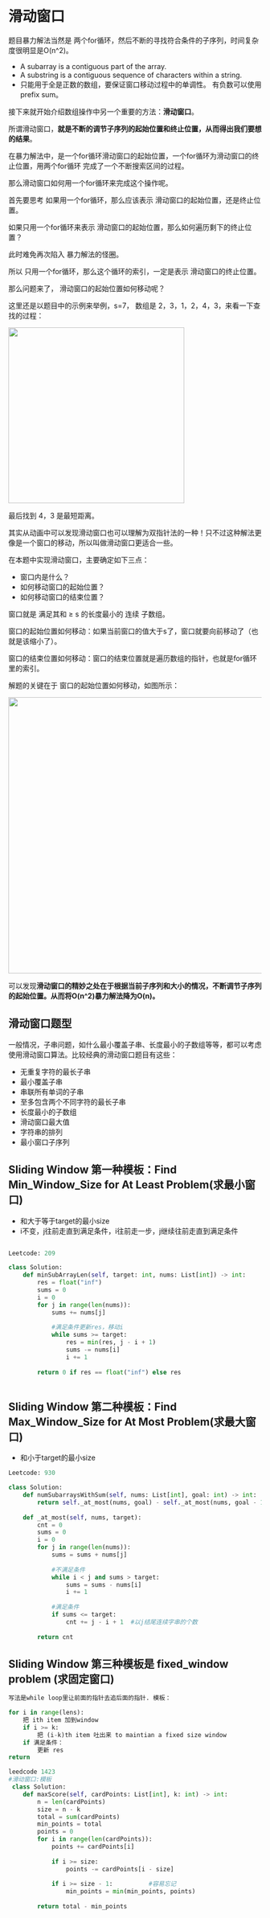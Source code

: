 # 滑动窗口

题目暴力解法当然是 两个for循环，然后不断的寻找符合条件的子序列，时间复杂度很明显是O(n^2)。



* A subarray is a contiguous part of the array.
* A substring is a contiguous sequence of characters within a string.
* 只能用于全是正数的数组，要保证窗口移动过程中的单调性。 有负数可以使用prefix sum。



接下来就开始介绍数组操作中另一个重要的方法：**滑动窗口**。

所谓滑动窗口，**就是不断的调节子序列的起始位置和终止位置，从而得出我们要想的结果**。

在暴力解法中，是一个for循环滑动窗口的起始位置，一个for循环为滑动窗口的终止位置，用两个for循环 完成了一个不断搜索区间的过程。 

那么滑动窗口如何用一个for循环来完成这个操作呢。 

首先要思考 如果用一个for循环，那么应该表示 滑动窗口的起始位置，还是终止位置。 

如果只用一个for循环来表示 滑动窗口的起始位置，那么如何遍历剩下的终止位置？ 

此时难免再次陷入 暴力解法的怪圈。 

所以 只用一个for循环，那么这个循环的索引，一定是表示 滑动窗口的终止位置。 

那么问题来了， 滑动窗口的起始位置如何移动呢？ 

这里还是以题目中的示例来举例，s=7， 数组是 2，3，1，2，4，3，来看一下查找的过程：

<img src="https://code-thinking.cdn.bcebos.com/gifs/209.%E9%95%BF%E5%BA%A6%E6%9C%80%E5%B0%8F%E7%9A%84%E5%AD%90%E6%95%B0%E7%BB%84.gif" width="350">

最后找到 4，3 是最短距离。

其实从动画中可以发现滑动窗口也可以理解为双指针法的一种！只不过这种解法更像是一个窗口的移动，所以叫做滑动窗口更适合一些。

在本题中实现滑动窗口，主要确定如下三点：

* 窗口内是什么？
* 如何移动窗口的起始位置？
* 如何移动窗口的结束位置？

窗口就是 满足其和 ≥ s 的长度最小的 连续 子数组。

窗口的起始位置如何移动：如果当前窗口的值大于s了，窗口就要向前移动了（也就是该缩小了）。

窗口的结束位置如何移动：窗口的结束位置就是遍历数组的指针，也就是for循环里的索引。

解题的关键在于 窗口的起始位置如何移动，如图所示：

<img src="https://img-blog.csdnimg.cn/20210312160441942.png" width="550">

可以发现**滑动窗口的精妙之处在于根据当前子序列和大小的情况，不断调节子序列的起始位置。从而将O(n^2)暴力解法降为O(n)。**


## 滑动窗口题型

一般情况，子串问题，如什么最小覆盖子串、长度最小的子数组等等，都可以考虑使用滑动窗口算法。比较经典的滑动窗口题目有这些：

* 无重复字符的最长子串
* 最小覆盖子串
* 串联所有单词的子串
* 至多包含两个不同字符的最长子串
* 长度最小的子数组
* 滑动窗口最大值
* 字符串的排列
* 最小窗口子序列

## Sliding Window 第一种模板：Find Min_Window_Size for At Least Problem(求最小窗口)

* 和大于等于target的最小size
* i不变，j往前走直到满足条件，i往前走一步，j继续往前走直到满足条件

```python

Leetcode: 209

class Solution:
    def minSubArrayLen(self, target: int, nums: List[int]) -> int:
        res = float("inf")
        sums = 0
        i = 0
        for j in range(len(nums)):
            sums += nums[j]
            
            #满足条件更新res，移动i
            while sums >= target:
                res = min(res, j - i + 1)
                sums -= nums[i]
                i += 1
                
        return 0 if res == float("inf") else res
        
```

## Sliding Window 第二种模板：Find Max_Window_Size for At Most Problem(求最大窗口)

* 和小于target的最小size

```python
Leetcode: 930

class Solution:
    def numSubarraysWithSum(self, nums: List[int], goal: int) -> int:
        return self._at_most(nums, goal) - self._at_most(nums, goal - 1)
    
    def _at_most(self, nums, target):
        cnt = 0
        sums = 0
        i = 0
        for j in range(len(nums)):
            sums = sums + nums[j]
            
            #不满足条件
            while i < j and sums > target:
                sums = sums - nums[i]
                i += 1
                
            #满足条件    
            if sums <= target:
                cnt += j - i + 1  #以j结尾连续字串的个数
                
        return cnt
```

## Sliding Window 第三种模板是 fixed_window problem (求固定窗口)

```python
写法是while loop里让前面的指针去追后面的指针. 模板：

for i in range(lens):
    把 ith item 加到window
    if i >= k:
        把 (i-k)th item 吐出来 to maintian a fixed size window
    if 满足条件：    
        更新 res
return

leedcode 1423
#滑动窗口:模板
 class Solution:
    def maxScore(self, cardPoints: List[int], k: int) -> int:
        n = len(cardPoints)
        size = n - k
        total = sum(cardPoints)
        min_points = total
        points = 0
        for i in range(len(cardPoints)):
            points += cardPoints[i]
            
            if i >= size:
                points -= cardPoints[i - size]
                
            if i >= size - 1:          #容易忘记
                min_points = min(min_points, points)
        
        return total - min_points

```

